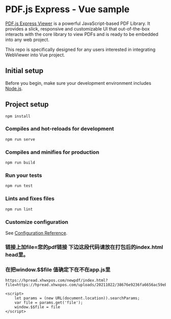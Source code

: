 # PDF.js Express - Vue sample

[PDF.js Express Viewer](https://pdfjs.express/) is a powerful JavaScript-based PDF Library. It provides a slick, responsive and customizable UI that out-of-the-box interacts with the core library to view PDFs and is ready to be embedded into any web project.


This repo is specifically designed for any users interested in integrating WebViewer into Vue project.

## Initial setup

Before you begin, make sure your development environment includes [Node.js](https://nodejs.org/en/).

## Project setup
```
npm install
```

### Compiles and hot-reloads for development
```
npm run serve
```

### Compiles and minifies for production
```
npm run build
```

### Run your tests
```
npm run test
```

### Lints and fixes files
```
npm run lint
```

### Customize configuration
See [Configuration Reference](https://cli.vuejs.org/config/).

### 链接上加file=您的pdf链接 下边这段代码请放在打包后的index.html head里。
### 在把window.$$file 值确定下在不在app.js里
    https://hpread.xhwxpos.com/newpdf/index.html?file=https://hpread.xhwxpos.com/uploads/20211022/38676e9236fa6656ac59eb3cf3427862.pdf
    
    <script>
        let params = (new URL(document.location)).searchParams;
        var file = params.get('file');
        window.$$file = file
    </script>

